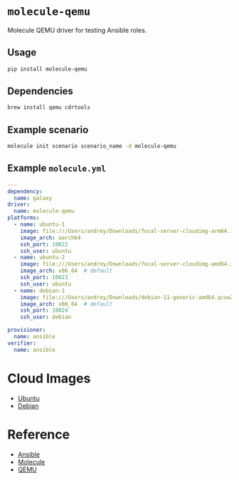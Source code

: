 # `molecule-qemu`

Molecule QEMU driver for testing Ansible roles.

## Usage

```bash
pip install molecule-qemu
```

## Dependencies

```bash
brew install qemu cdrtools
```

## Example scenario
```bash
molecule init scenario scenario_name -d molecule-qemu
```

## Example `molecule.yml`
```yaml
---
dependency:
  name: galaxy
driver:
  name: molecule-qemu
platforms:
  - name: ubuntu-1
    image: file:///Users/andrey/Downloads/focal-server-cloudimg-arm64.img
    image_arch: aarch64
    ssh_port: 10022
    ssh_user: ubuntu
  - name: ubuntu-2
    image: file:///Users/andrey/Downloads/focal-server-cloudimg-amd64.img
    image_arch: x86_64  # default
    ssh_port: 10023
    ssh_user: ubuntu
  - name: debian-1
    image: file:///Users/andrey/Downloads/debian-11-generic-amd64.qcow2
    image_arch: x86_64  # default
    ssh_port: 10024
    ssh_user: debian

provisioner:
  name: ansible
verifier:
  name: ansible
```

# Cloud Images

* [Ubuntu](https://cloud-images.ubuntu.com/)
* [Debian](https://cloud.debian.org/images/cloud/)

# Reference

* [Ansible](https://www.ansible.com/)
* [Molecule](https://molecule.readthedocs.io/en/latest/)
* [QEMU](https://www.qemu.org/)
